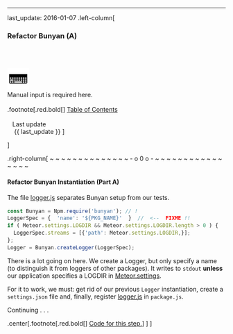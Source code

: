 ---
last_update: 2016-01-07
 .left-column[
  ### Refactor Bunyan (A)
  <br /><br /><div class='input_type_indicator'><img src='./fragments/typer.png' /><br />Manual input is required here.</div><br />
.footnote[.red.bold[] [
Table of Contents](./)
<br />
<br />&nbsp; &nbsp;Last update
<br />&nbsp; &nbsp; {{ last_update  }}
]
<!-- H -->]
.right-column[
~ ~ ~ ~ ~ ~ ~ ~ ~ ~ ~ ~ ~ ~ - o 0 o - ~ ~ ~ ~ ~ ~ ~ ~ ~ ~ ~ ~ ~ ~ ~ ~

#### Refactor Bunyan Instantiation (Part A)

The file <a href="https://raw.githubusercontent.com/martinhbramwell/Meteor-CI-Tutorial/master/fragments/logger.js" target="_blank">logger.js</a> separates Bunyan setup from our tests.

```javascript
const Bunyan = Npm.require('bunyan'); // !
LoggerSpec = {  'name': '${PKG_NAME}'  }  //  <--  FIXME !!
if ( Meteor.settings.LOGDIR && Meteor.settings.LOGDIR.length > 0 ) {
  LoggerSpec.streams = [{'path': Meteor.settings.LOGDIR,}];
};
Logger = Bunyan.createLogger(LoggerSpec);
```
There is a lot going on here.  We create a Logger, but only specify a name (to distinguish it from loggers of other packages).  It writes to ```stdout``` **unless** our application specifies a LOGDIR in <a href="https://themeteorchef.com/snippets/making-use-of-settings-json/" target="_blank">Meteor.settings</a>.

For it to work, we must: get rid of our previous ```Logger``` instantiation, create a ```settings.json``` file and, finally, register <a href="https://raw.githubusercontent.com/martinhbramwell/Meteor-CI-Tutorial/master/fragments/logger.js" target="_blank">logger.js</a> in ```package.js```.

Continuing . . .

<!-- B -->
.center[.footnote[.red.bold[] <a href="https://github.com/martinhbramwell/Meteor-CI-Tutorial/blob/master/Tutorial07_ProductionLogging/ProductionLogging_functions.sh#L1" target="_blank">Code for this step.</a>] ]
]
